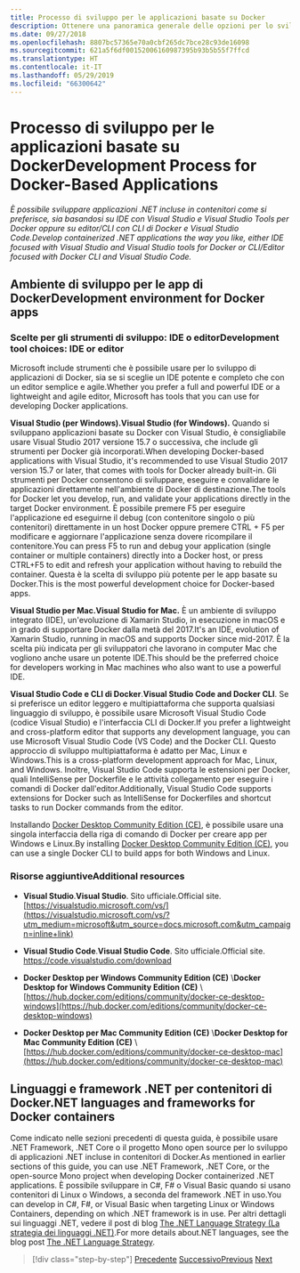 ```yaml
---
title: Processo di sviluppo per le applicazioni basate su Docker
description: Ottenere una panoramica generale delle opzioni per lo sviluppo di applicazioni basate su Docker. Uso a scelta di Visual Studio per Windows, Visual Studio per Mac o Visual Studio Code per il supporto multipiattaforma (Windows, Mac e Linux).
ms.date: 09/27/2018
ms.openlocfilehash: 8807bc57365e70a0cbf265dc7bce28c93de16098
ms.sourcegitcommit: 621a5f6df00152006160987395b93b5b55f7ffcd
ms.translationtype: HT
ms.contentlocale: it-IT
ms.lasthandoff: 05/29/2019
ms.locfileid: "66300642"
---
```

# <a name="development-process-for-docker-based-applications"></a><span data-ttu-id="a306a-104">Processo di sviluppo per le applicazioni basate su Docker</span><span class="sxs-lookup"><span data-stu-id="a306a-104">Development Process for Docker-Based Applications</span></span>

<span data-ttu-id="a306a-105">*È possibile sviluppare applicazioni .NET incluse in contenitori come si preferisce, sia basandosi su IDE con Visual Studio e Visual Studio Tools per Docker oppure su editor/CLI con CLI di Docker e Visual Studio Code.*</span><span class="sxs-lookup"><span data-stu-id="a306a-105">*Develop containerized .NET applications the way you like, either IDE focused with Visual Studio and Visual Studio tools for Docker or CLI/Editor focused with Docker CLI and Visual Studio Code.*</span></span>

## <a name="development-environment-for-docker-apps"></a><span data-ttu-id="a306a-106">Ambiente di sviluppo per le app di Docker</span><span class="sxs-lookup"><span data-stu-id="a306a-106">Development environment for Docker apps</span></span>

### <a name="development-tool-choices-ide-or-editor"></a><span data-ttu-id="a306a-107">Scelte per gli strumenti di sviluppo: IDE o editor</span><span class="sxs-lookup"><span data-stu-id="a306a-107">Development tool choices: IDE or editor</span></span>

<span data-ttu-id="a306a-108">Microsoft include strumenti che è possibile usare per lo sviluppo di applicazioni di Docker, sia se si sceglie un IDE potente e completo che con un editor semplice e agile.</span><span class="sxs-lookup"><span data-stu-id="a306a-108">Whether you prefer a full and powerful IDE or a lightweight and agile editor, Microsoft has tools that you can use for developing Docker applications.</span></span>

<span data-ttu-id="a306a-109">**Visual Studio (per Windows).**</span><span class="sxs-lookup"><span data-stu-id="a306a-109">**Visual Studio (for Windows).**</span></span> <span data-ttu-id="a306a-110">Quando si sviluppano applicazioni basate su Docker con Visual Studio, è consigliabile usare Visual Studio 2017 versione 15.7 o successiva, che include gli strumenti per Docker già incorporati.</span><span class="sxs-lookup"><span data-stu-id="a306a-110">When developing Docker-based applications with Visual Studio, it's recommended to use Visual Studio 2017 version 15.7 or later, that comes with tools for Docker already built-in.</span></span> <span data-ttu-id="a306a-111">Gli strumenti per Docker consentono di sviluppare, eseguire e convalidare le applicazioni direttamente nell'ambiente di Docker di destinazione.</span><span class="sxs-lookup"><span data-stu-id="a306a-111">The tools for Docker let you develop, run, and validate your applications directly in the target Docker environment.</span></span> <span data-ttu-id="a306a-112">È possibile premere F5 per eseguire l'applicazione ed eseguirne il debug (con contenitore singolo o più contenitori) direttamente in un host Docker oppure premere CTRL + F5 per modificare e aggiornare l'applicazione senza dovere ricompilare il contenitore.</span><span class="sxs-lookup"><span data-stu-id="a306a-112">You can press F5 to run and debug your application (single container or multiple containers) directly into a Docker host, or press CTRL+F5 to edit and refresh your application without having to rebuild the container.</span></span> <span data-ttu-id="a306a-113">Questa è la scelta di sviluppo più potente per le app basate su Docker.</span><span class="sxs-lookup"><span data-stu-id="a306a-113">This is the most powerful development choice for Docker-based apps.</span></span>

<span data-ttu-id="a306a-114">**Visual Studio per Mac.**</span><span class="sxs-lookup"><span data-stu-id="a306a-114">**Visual Studio for Mac.**</span></span> <span data-ttu-id="a306a-115">È un ambiente di sviluppo integrato (IDE), un'evoluzione di Xamarin Studio, in esecuzione in macOS e in grado di supportare Docker dalla metà del 2017.</span><span class="sxs-lookup"><span data-stu-id="a306a-115">It's an IDE, evolution of Xamarin Studio, running in macOS and supports Docker since mid-2017.</span></span> <span data-ttu-id="a306a-116">È la scelta più indicata per gli sviluppatori che lavorano in computer Mac che vogliono anche usare un potente IDE.</span><span class="sxs-lookup"><span data-stu-id="a306a-116">This should be the preferred choice for developers working in Mac machines who also want to use a powerful IDE.</span></span>

<span data-ttu-id="a306a-117">**Visual Studio Code e CLI di Docker**.</span><span class="sxs-lookup"><span data-stu-id="a306a-117">**Visual Studio Code and Docker CLI**.</span></span> <span data-ttu-id="a306a-118">Se si preferisce un editor leggero e multipiattaforma che supporta qualsiasi linguaggio di sviluppo, è possibile usare Microsoft Visual Studio Code (codice Visual Studio) e l'interfaccia CLI di Docker.</span><span class="sxs-lookup"><span data-stu-id="a306a-118">If you prefer a lightweight and cross-platform editor that supports any development language, you can use Microsoft Visual Studio Code (VS Code) and the Docker CLI.</span></span> <span data-ttu-id="a306a-119">Questo approccio di sviluppo multipiattaforma è adatto per Mac, Linux e Windows.</span><span class="sxs-lookup"><span data-stu-id="a306a-119">This is a cross-platform development approach for Mac, Linux, and Windows.</span></span> <span data-ttu-id="a306a-120">Inoltre, Visual Studio Code supporta le estensioni per Docker, quali IntelliSense per Dockerfile e le attività collegamento per eseguire i comandi di Docker dall'editor.</span><span class="sxs-lookup"><span data-stu-id="a306a-120">Additionally, Visual Studio Code supports extensions for Docker such as IntelliSense for Dockerfiles and shortcut tasks to run Docker commands from the editor.</span></span>

<span data-ttu-id="a306a-121">Installando [Docker Desktop Community Edition (CE)](https://hub.docker.com/search/?type=edition&offering=community), è possibile usare una singola interfaccia della riga di comando di Docker per creare app per Windows e Linux.</span><span class="sxs-lookup"><span data-stu-id="a306a-121">By installing [Docker Desktop Community Edition (CE)](https://hub.docker.com/search/?type=edition&offering=community), you can use a single Docker CLI to build apps for both Windows and Linux.</span></span>

### <a name="additional-resources"></a><span data-ttu-id="a306a-122">Risorse aggiuntive</span><span class="sxs-lookup"><span data-stu-id="a306a-122">Additional resources</span></span>

- <span data-ttu-id="a306a-123">**Visual Studio**.</span><span class="sxs-lookup"><span data-stu-id="a306a-123">**Visual Studio**.</span></span> <span data-ttu-id="a306a-124">Sito ufficiale.</span><span class="sxs-lookup"><span data-stu-id="a306a-124">Official site.</span></span> \
  [https://visualstudio.microsoft.com/vs/](https://visualstudio.microsoft.com/vs/?utm_medium=microsoft&utm_source=docs.microsoft.com&utm_campaign=inline+link)

- <span data-ttu-id="a306a-125">**Visual Studio Code**.</span><span class="sxs-lookup"><span data-stu-id="a306a-125">**Visual Studio Code**.</span></span> <span data-ttu-id="a306a-126">Sito ufficiale.</span><span class="sxs-lookup"><span data-stu-id="a306a-126">Official site.</span></span> \
  <https://code.visualstudio.com/download>

- <span data-ttu-id="a306a-127">**Docker Desktop per Windows Community Edition (CE)**  \\</span><span class="sxs-lookup"><span data-stu-id="a306a-127">**Docker Desktop for Windows Community Edition (CE)** \\</span></span>
  [https://hub.docker.com/editions/community/docker-ce-desktop-windows](https://hub.docker.com/editions/community/docker-ce-desktop-windows)
  
- <span data-ttu-id="a306a-128">**Docker Desktop per Mac Community Edition (CE)**  \\</span><span class="sxs-lookup"><span data-stu-id="a306a-128">**Docker Desktop for Mac Community Edition (CE)** \\</span></span>
  [https://hub.docker.com/editions/community/docker-ce-desktop-mac](https://hub.docker.com/editions/community/docker-ce-desktop-mac)

## <a name="net-languages-and-frameworks-for-docker-containers"></a><span data-ttu-id="a306a-129">Linguaggi e framework .NET per contenitori di Docker</span><span class="sxs-lookup"><span data-stu-id="a306a-129">.NET languages and frameworks for Docker containers</span></span>

<span data-ttu-id="a306a-130">Come indicato nelle sezioni precedenti di questa guida, è possibile usare .NET Framework, .NET Core o il progetto Mono open source per lo sviluppo di applicazioni .NET incluse in contenitori di Docker.</span><span class="sxs-lookup"><span data-stu-id="a306a-130">As mentioned in earlier sections of this guide, you can use .NET Framework, .NET Core, or the open-source Mono project when developing Docker containerized .NET applications.</span></span> <span data-ttu-id="a306a-131">È possibile sviluppare in C\#, F\# o Visual Basic quando si usano contenitori di Linux o Windows, a seconda del framework .NET in uso.</span><span class="sxs-lookup"><span data-stu-id="a306a-131">You can develop in C\#, F\#, or Visual Basic when targeting Linux or Windows Containers, depending on which .NET framework is in use.</span></span> <span data-ttu-id="a306a-132">Per altri dettagli sui linguaggi .NET, vedere il post di blog [The .NET Language Strategy (La strategia dei linguaggi .NET)](https://devblogs.microsoft.com/dotnet/the-net-language-strategy/).</span><span class="sxs-lookup"><span data-stu-id="a306a-132">For more details about.NET languages, see the blog post [The .NET Language Strategy](https://devblogs.microsoft.com/dotnet/the-net-language-strategy/).</span></span>

>[!div class="step-by-step"]
><span data-ttu-id="a306a-133">[Precedente](../architect-microservice-container-applications/using-azure-service-fabric.md)
>[Successivo](docker-app-development-workflow.md)</span><span class="sxs-lookup"><span data-stu-id="a306a-133">[Previous](../architect-microservice-container-applications/using-azure-service-fabric.md)
[Next](docker-app-development-workflow.md)</span></span>
